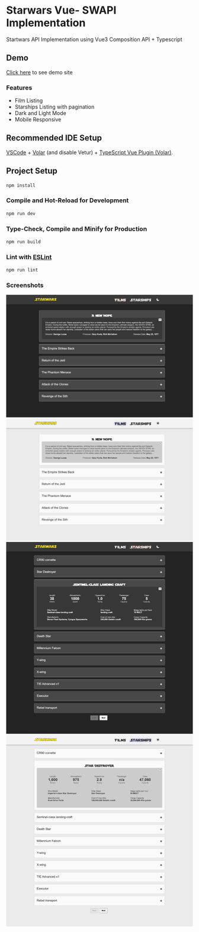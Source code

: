 # Starwars Vue- SWAPI Implementation

Startwars API Implementation using Vue3 Composition API + Typescript

## Demo

[Click here](https://starwars-vue3.web.app) to see demo site

### Features

- Film Listing
- Starships Listing with pagination
- Dark and Light Mode
- Mobile Responsive

## Recommended IDE Setup

[VSCode](https://code.visualstudio.com/) + [Volar](https://marketplace.visualstudio.com/items?itemName=johnsoncodehk.volar) (and disable Vetur) + [TypeScript Vue Plugin (Volar)](https://marketplace.visualstudio.com/items?itemName=johnsoncodehk.vscode-typescript-vue-plugin).

## Project Setup

```sh
npm install
```

### Compile and Hot-Reload for Development

```sh
npm run dev
```

### Type-Check, Compile and Minify for Production

```sh
npm run build
```

### Lint with [ESLint](https://eslint.org/)

```sh
npm run lint
```

### Screenshots

![Film Dark](https://github.com/shafeequeom/starwars-vue3/blob/main/screenshots/films-dark.png)
![Film Light](https://github.com/shafeequeom/starwars-vue3/blob/main/screenshots/films-light.png)
![Starship Dark](https://github.com/shafeequeom/starwars-vue3/blob/main/screenshots/starships-dark.png)
![Starships Light](https://github.com/shafeequeom/starwars-vue3/blob/main/screenshots/starships-light.png)
